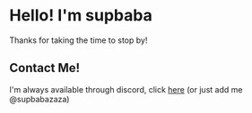 # Hello! I'm supbaba

Thanks for taking the time to stop by!


## Contact Me!

I'm always available through discord, click [here](https://discord.com/users/5214587367711047990) (or just add me @supbabazaza)
